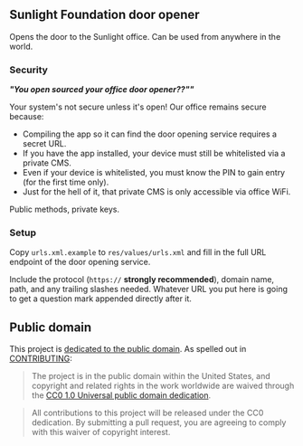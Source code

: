 ## Sunlight Foundation door opener

Opens the door to the Sunlight office. Can be used from anywhere in the world.


### Security

**_"You open sourced your office door opener??""_**

Your system's not secure unless it's open! Our office remains secure because:

* Compiling the app so it can find the door opening service requires a secret URL.
* If you have the app installed, your device must still be whitelisted via a private CMS.
* Even if your device is whitelisted, you must know the PIN to gain entry (for the first time only).
* Just for the hell of it, that private CMS is only accessible via office WiFi.

Public methods, private keys.


### Setup

Copy `urls.xml.example` to `res/values/urls.xml` and fill in the full URL endpoint of the door opening service.

Include the protocol (`https://` **strongly recommended**), domain name, path, and any trailing slashes needed. Whatever URL you put here is going to get a question mark appended directly after it.


## Public domain

This project is [dedicated to the public domain](LICENSE). As spelled out in [CONTRIBUTING](CONTRIBUTING.md):

> The project is in the public domain within the United States, and copyright and related rights in the work worldwide are waived through the [CC0 1.0 Universal public domain dedication](http://creativecommons.org/publicdomain/zero/1.0/).

> All contributions to this project will be released under the CC0 dedication. By submitting a pull request, you are agreeing to comply with this waiver of copyright interest.
